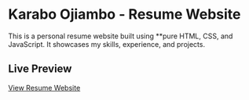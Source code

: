 # Karabo Ojiambo - Resume Website

This is a personal resume website built using **pure HTML, CSS, and JavaScript. It showcases my skills, experience, and projects.

## Live Preview
[View Resume Website](https://karabo-jpg.github.io/Resume/)



